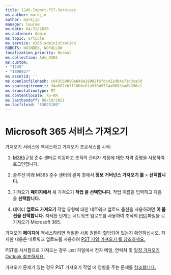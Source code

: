 ```yaml
---
title: 1245-Import-PST-Services
ms.author: markjjo
author: markjjo
manager: lauraw
ms.date: 04/21/2020
ms.audience: Admin
ms.topic: article
ms.service: o365-administration
ROBOTS: NOINDEX, NOFOLLOW
localization_priority: Normal
ms.collection: Adm_O365
ms.custom:
- "1245"
- "1800027"
ms.assetid: ''
ms.openlocfilehash: c043569050a849a29982f6fdc4224b4e73d3ca5d
ms.sourcegitcommit: 94a687ebff18b0c61a9f049774a0682ba8b998e1
ms.translationtype: MT
ms.contentlocale: ko-KR
ms.lasthandoff: 06/19/2021
ms.locfileid: "53023109"
---
```

# <a name="microsoft-365-import-service"></a>Microsoft 365 서비스 가져오기

가져오기 서비스에 액세스하고 가져오기 프로세스를 시작:

1. [M365](https://compliance.microsoft.com/)규정 준수 센터로 이동하고 조직의 관리자 계정에 대한 자격 증명을 사용하여 로그인합니다.

1. 솔루션 아래 M365 준수 센터의 왼쪽 창에서 **정보** **거버넌스 가져오기 를**  >  **선택합니다.**

1. 가져오기 **페이지에서** 새 가져오기 **작업 을 선택합니다.** 작업 이름을 입력하고 다음 을 **선택합니다.**

1. 데이터 **업로드 가져오기** 작업 유형에 대한 네트워크 업로드 옵션을 사용하려면 **이 옵션을 선택합니다.** 자세한 단계는 네트워크 업로드를 사용하여 조직의 [PST](/compliance/use-network-upload-to-import-pst-files)파일을 로 가져오기 Microsoft 365.

가져오기 **페이지에** 액세스하려면 적절한 사용 권한이 할당되어 있는지 확인하십시오. 자세한 내용은 네트워크 업로드를 사용하여 [PST 파일 가져오기 를 참조하세요.](/microsoft-365/compliance/importing-pst-files-to-office-365#using-network-upload-to-import-pst-files)

PST를 사서함으로 가져오는 경우 .pst 파일에서 전자 메일, 연락처 및 [일정 가져오기 Outlook 참조하세요.](https://support.office.com/article/import-email-contacts-and-calendar-from-an-outlook-pst-file-431a8e9a-f99f-4d5f-ae48-ded54b3440ac)

가져오기 문제가 있는 경우 PST 가져오기 작업 에 영향을 주는 문제를 [참조합니다.](/office365/troubleshoot/pst-import-service/issues-with-pst-import-job)

